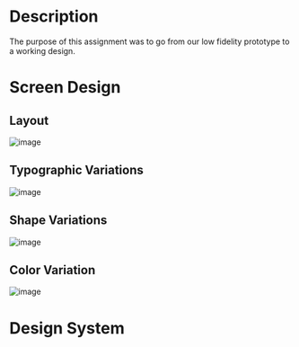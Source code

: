 # Description 

The purpose of this assignment was to go from our low fidelity prototype to a working design.

# Screen Design

## Layout

![image](https://user-images.githubusercontent.com/54749984/167728873-994dad19-44cb-49ba-9bc6-4c4bdeda9df7.png)

## Typographic Variations

![image](https://user-images.githubusercontent.com/54749984/167730023-0d238f9d-eb00-4566-a98c-3d763a888e95.png)

## Shape Variations

![image](https://user-images.githubusercontent.com/54749984/167730909-99e469b5-76fb-4d3f-8f25-9bbd2689654e.png)

## Color Variation

![image](https://user-images.githubusercontent.com/54749984/167738226-f4419300-4911-4463-a9a1-d7d9cc6d3420.png)

# Design System

